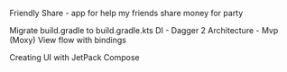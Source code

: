 Friendly Share - app for help my friends share money for party

Migrate build.gradle to build.gradle.kts
DI - Dagger 2
Architecture - Mvp (Moxy)
View flow with bindings

Creating UI with JetPack Compose